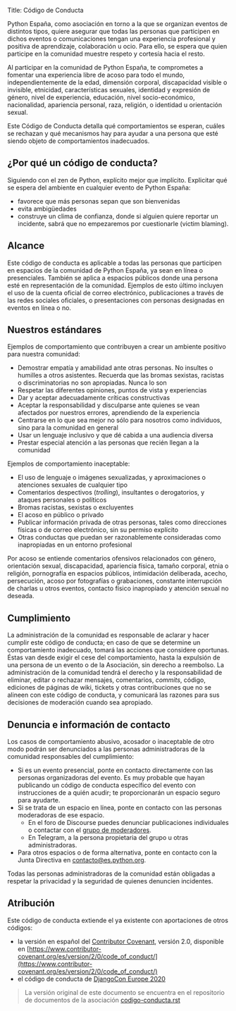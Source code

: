 Title: Código de Conducta


Python España, como asociación en torno a la que se organizan eventos de distintos tipos, quiere asegurar que todas las personas que participen en dichos eventos o comunicaciones tengan una experiencia profesional y positiva de aprendizaje, colaboración u ocio. Para ello, se espera que quien participe en la comunidad muestre respeto y cortesía hacia el resto.

Al participar en la comunidad de Python España, te comprometes a fomentar una experiencia libre de acoso para todo el mundo, independientemente de la edad, dimensión corporal, discapacidad visible o invisible, etnicidad, características sexuales, identidad y expresión de género, nivel de experiencia, educación, nivel socio-económico, nacionalidad, apariencia personal, raza, religión, o identidad u orientación sexual.

Este Código de Conducta detalla qué comportamientos se esperan, cuáles se rechazan y qué mecanismos hay para ayudar a una persona que esté siendo objeto de comportamientos inadecuados.


## ¿Por qué un código de conducta?

Siguiendo con el zen de Python, explícito mejor que implícito. Explicitar qué se espera del ambiente en cualquier evento de Python España:

- favorece que más personas sepan que son bienvenidas
- evita ambigüedades
- construye un clima de confianza, donde si alguien quiere reportar un incidente, sabrá que no empezaremos por cuestionarle (victim blaming).


## Alcance

Este código de conducta es aplicable a todas las personas que participen en espacios de la comunidad de Python España, ya sean en línea o presenciales. También se aplica a espacios públicos donde una persona esté en representación de la comunidad. Ejemplos de esto último incluyen el uso de la cuenta oficial de correo electrónico, publicaciones a través de las redes sociales oficiales, o presentaciones con personas designadas en eventos en línea o no.


## Nuestros estándares

Ejemplos de comportamiento que contribuyen a crear un ambiente positivo para nuestra comunidad:

- Demostrar empatía y amabilidad ante otras personas. No insultes o humilles a otros asistentes. Recuerda que las bromas sexistas, racistas o discriminatorias no son apropiadas. Nunca lo son
- Respetar las diferentes opiniones, puntos de vista y experiencias
- Dar y aceptar adecuadamente críticas constructivas
- Aceptar la responsabilidad y disculparse ante quienes se vean afectados por nuestros errores, aprendiendo de la experiencia
- Centrarse en lo que sea mejor no sólo para nosotros como individuos, sino para la comunidad en general
- Usar un lenguaje inclusivo y que dé cabida a una audiencia diversa
- Prestar especial atención a las personas que recién llegan a la comunidad

Ejemplos de comportamiento inaceptable:

- El uso de lenguaje o imágenes sexualizadas, y aproximaciones o atenciones sexuales de cualquier tipo
- Comentarios despectivos (_trolling_), insultantes o derogatorios, y ataques personales o políticos
- Bromas racistas, sexistas o excluyentes
- El acoso en público o privado
- Publicar información privada de otras personas, tales como direcciones físicas o de correo electrónico, sin su permiso explícito
- Otras conductas que puedan ser razonablemente consideradas como inapropiadas en un entorno profesional

Por acoso se entiende comentarios ofensivos relacionados con género, orientación sexual, discapacidad, apariencia física, tamaño corporal, etnia o religión, pornografía en espacios públicos, intimidación deliberada, acecho, persecución, acoso por fotografías o grabaciones, constante interrupción de charlas u otros eventos, contacto físico inapropiado y atención sexual no deseada.


## Cumplimiento

La administración de la comunidad es responsable de aclarar y hacer cumplir este código de conducta; en caso de que se determine un comportamiento inadecuado, tomará las acciones que considere oportunas. Éstas van desde exigir el cese del comportamiento, hasta la expulsión de una persona de un evento o de la Asociación, sin derecho a reembolso. La administración de la comunidad tendrá el derecho y la responsabilidad de eliminar, editar o rechazar mensajes, comentarios, _commits_, código, ediciones de páginas de wiki, tickets y otras contribuciones que no se alineen con este código de conducta, y comunicará las razones para sus decisiones de moderación cuando sea apropiado.


## Denuncia e información de contacto

Los casos de comportamiento abusivo, acosador o inaceptable de otro modo podrán ser denunciados a las personas administradoras de la comunidad responsables del cumplimiento:

- Si es un evento presencial, ponte en contacto directamente con las personas organizadoras del evento. Es muy probable que hayan publicando un código de conducta específico del evento con instrucciones de a quién acudir; te proporcionarán un espacio seguro para ayudarte.
- Si se trata de un espacio en línea, ponte en contacto con las personas moderadoras de ese espacio.
   - En el foro de Discourse puedes denunciar publicaciones individuales o contactar con el [grupo de moderadores](https://comunidad.es.python.org/groups/moderadores).
   - En Telegram, a la persona propietaria del grupo u otras administradoras.
- Para otros espacios o de forma alternativa, ponte en contacto con la Junta Directiva en [contacto@es.python.org](mailto:contacto@es.python.org).

Todas las personas administradoras de la comunidad están obligadas a respetar la privacidad y la seguridad de quienes denuncien incidentes.


## Atribución

Este código de conducta extiende el ya existente con aportaciones de otros códigos:

- la versión en español del [Contributor Covenant](https://www.contributor-covenant.org), versión 2.0, disponible en [https://www.contributor-covenant.org/es/version/2/0/code_of_conduct/](https://www.contributor-covenant.org/es/version/2/0/code_of_conduct/)
- el código de conducta de [DjangoCon Europe 2020](https://2020.djangocon.eu/conduct/code_of_conduct/)

> La versión original de este documento se encuentra en el repositorio de documentos de la asociación [codigo-conducta.rst](https://github.com/python-spain/documentacion/blob/master/codigo-conducta.rst)
